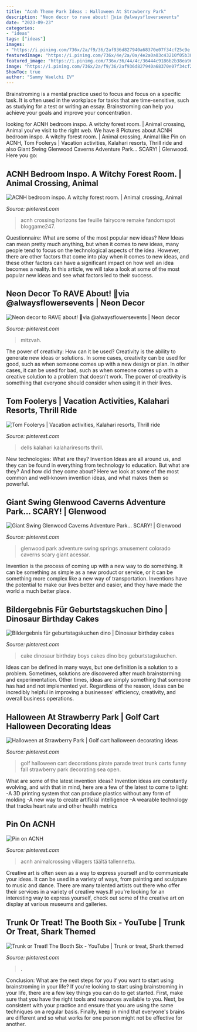 ```yaml
---
title: "Acnh Theme Park Ideas : Halloween At Strawberry Park"
description: "Neon decor to rave about! 📸via @alwaysflowersevents"
date: "2023-09-23"
categories:
- "ideas"
tags: ["ideas"]
images:
- "https://i.pinimg.com/736x/2a/f9/36/2af936d827940a68370e07f34cf25c9e.jpg"
featuredImage: "https://i.pinimg.com/736x/4e/2a/0a/4e2a0a03c43210f05b38348625977167.jpg"
featured_image: "https://i.pinimg.com/736x/36/44/4c/36444c9186b2b38ea966a6c047937969.jpg"
image: "https://i.pinimg.com/736x/2a/f9/36/2af936d827940a68370e07f34cf25c9e.jpg"
ShowToc: true
author: "Sammy Waelchi IV"
---
```



Brainstroming is a mental practice used to focus and focus on a specific task. It is often used in the workplace for tasks that are time-sensitive, such as studying for a test or writing an essay. Brainstroming can help you achieve your goals and improve your concentration.

	

		
looking for ACNH bedroom inspo. A witchy forest room. | Animal crossing, Animal you've visit to the right web. We have 8 Pictures about ACNH bedroom inspo. A witchy forest room. | Animal crossing, Animal like Pin on ACNH, Tom Foolerys | Vacation activities, Kalahari resorts, Thrill ride and also Giant Swing Glenwood Caverns Adventure Park... SCARY! | Glenwood. Here you go:
		
    
## ACNH Bedroom Inspo. A Witchy Forest Room. | Animal Crossing, Animal

<img loading=lazy src="https://i.pinimg.com/736x/b7/74/d8/b774d891c7840e278fd38baf4fe8b74c.jpg" onerror="this.onerror=null;this.src='https://tse1.mm.bing.net/th?id=OIP.YUd3lWusS590Uhdr0-V3uAHaEK&amp;pid=15.1';" alt="ACNH bedroom inspo. A witchy forest room. | Animal crossing, Animal">

_Source: pinterest.com_

>acnh crossing horizons fae feuille fairycore remake fandomspot bloggame247. 

	

Questionnaire: What are some of the most popular new ideas?
New Ideas can mean pretty much anything, but when it comes to new ideas, many people tend to focus on the technological aspects of the idea. However, there are other factors that come into play when it comes to new ideas, and these other factors can have a significant impact on how well an idea becomes a reality. In this article, we will take a look at some of the most popular new ideas and see what factors led to their success.

    
## Neon Decor To RAVE About! 📸via @alwaysflowersevents | Neon Decor

<img loading=lazy src="https://i.pinimg.com/736x/c2/ce/e5/c2cee5e03596a5ebb34d0c5439464e62.jpg" onerror="this.onerror=null;this.src='https://tse2.mm.bing.net/th?id=OIP.ObfwzPgwX14CNu-H2XjjZgHaHY&amp;pid=15.1';" alt="Neon decor to RAVE about! 📸via @alwaysflowersevents | Neon decor">

_Source: pinterest.com_

>mitzvah. 

	

The power of creativity: How can it be used?
Creativity is the ability to generate new ideas or solutions. In some cases, creativity can be used for good, such as when someone comes up with a new design or plan. In other cases, it can be used for bad, such as when someone comes up with a creative solution to a problem that doesn't work. The power of creativity is something that everyone should consider when using it in their lives.

    
## Tom Foolerys | Vacation Activities, Kalahari Resorts, Thrill Ride

<img loading=lazy src="https://i.pinimg.com/736x/2a/f9/36/2af936d827940a68370e07f34cf25c9e.jpg" onerror="this.onerror=null;this.src='https://tse4.mm.bing.net/th?id=OIP.tdDGb6sozF-qUknOfWJoNgHaDF&amp;pid=15.1';" alt="Tom Foolerys | Vacation activities, Kalahari resorts, Thrill ride">

_Source: pinterest.com_

>dells kalahari kalahariresorts thrill. 

	

New technologies: What are they?
Invention Ideas are all around us, and they can be found in everything from technology to education. But what are they? And how did they come about? Here we look at some of the most common and well-known invention ideas, and what makes them so powerful.

    
## Giant Swing Glenwood Caverns Adventure Park... SCARY! | Glenwood

<img loading=lazy src="https://i.pinimg.com/736x/e9/82/23/e982230171904806dab58d4adb94a288--the-giants-amusement-parks.jpg" onerror="this.onerror=null;this.src='https://tse4.mm.bing.net/th?id=OIP.QQQSIAeJWJ7Eph4ECuL-2wHaJ6&amp;pid=15.1';" alt="Giant Swing Glenwood Caverns Adventure Park... SCARY! | Glenwood">

_Source: pinterest.com_

>glenwood park adventure swing springs amusement colorado caverns scary giant acessar. 

	

Invention is the process of coming up with a new way to do something. It can be something as simple as a new product or service, or it can be something more complex like a new way of transportation. Inventions have the potential to make our lives better and easier, and they have made the world a much better place.

    
## Bildergebnis Für Geburtstagskuchen Dino | Dinosaur Birthday Cakes

<img loading=lazy src="https://i.pinimg.com/736x/4e/2a/0a/4e2a0a03c43210f05b38348625977167.jpg" onerror="this.onerror=null;this.src='https://tse1.mm.bing.net/th?id=OIP.HlJtzL79JIN8o8sXoUeKiQHaJ3&amp;pid=15.1';" alt="Bildergebnis für geburtstagskuchen dino | Dinosaur birthday cakes">

_Source: pinterest.com_

>cake dinosaur birthday boys cakes dino boy geburtstagskuchen. 

	

Ideas can be defined in many ways, but one definition is a solution to a problem. Sometimes, solutions are discovered after much brainstorming and experimentation. Other times, ideas are simply something that someone has had and not implemented yet. Regardless of the reason, ideas can be incredibly helpful in improving a businesses' efficiency, creativity, and overall business operations.

    
## Halloween At Strawberry Park | Golf Cart Halloween Decorating Ideas

<img loading=lazy src="https://i.pinimg.com/736x/36/44/4c/36444c9186b2b38ea966a6c047937969.jpg" onerror="this.onerror=null;this.src='https://tse1.mm.bing.net/th?id=OIP.ydWNUCOQnyqMM5uuW94fNQHaJ3&amp;pid=15.1';" alt="Halloween at Strawberry Park | Golf cart halloween decorating ideas">

_Source: pinterest.com_

>golf halloween cart decorations pirate parade treat trunk carts funny fall strawberry park decorating sea open. 

	

What are some of the latest invention ideas?
Invention ideas are constantly evolving, and with that in mind, here are a few of the latest to come to light: 
-A 3D printing system that can produce plastics without any form of molding 
-A new way to create artificial intelligence 
-A wearable technology that tracks heart rate and other health metrics

    
## Pin On ACNH

<img loading=lazy src="https://i.pinimg.com/736x/f9/26/dd/f926dd5a847ec8cbd47b499bf340cdb9.jpg" onerror="this.onerror=null;this.src='https://tse2.mm.bing.net/th?id=OIP.1eN-59rJtD8RU8b6SIuIxgHaHa&amp;pid=15.1';" alt="Pin on ACNH">

_Source: pinterest.com_

>acnh animalcrossing villagers täältä tallennettu. 

	

Creative art is often seen as a way to express yourself and to communicate your ideas. It can be used in a variety of ways, from painting and sculpture to music and dance. There are many talented artists out there who offer their services in a variety of creative ways.If you're looking for an interesting way to express yourself, check out some of the creative art on display at various museums and galleries.

    
## Trunk Or Treat! The Booth Six - YouTube | Trunk Or Treat, Shark Themed

<img loading=lazy src="https://i.pinimg.com/736x/a3/db/46/a3db468c98157ecd04c09abaf13cc029.jpg" onerror="this.onerror=null;this.src='https://tse4.mm.bing.net/th?id=OIP.mY6IC_Mzxe8NWz3aOavfLwHaJ3&amp;pid=15.1';" alt="Trunk or Treat! The Booth Six - YouTube | Trunk or treat, Shark themed">

_Source: pinterest.com_

>. 

	

Conclusion: What are the next steps for you if you want to start using brainstroming in your life?
If you're looking to start using brainstroming in your life, there are a few key things you can do to get started. First, make sure that you have the right tools and resources available to you. Next, be consistent with your practice and ensure that you are using the same techniques on a regular basis. Finally, keep in mind that everyone's brains are different and so what works for one person might not be effective for another.

